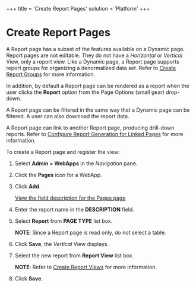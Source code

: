 +++
title = 'Create Report Pages'
solution = 'Platform'
+++

# Create Report Pages

A Report page has a subset of the features available on a Dynamic page.
Report pages are not editable. They do not have a *Horizontal* or
*Vertical* View, only a report view. Like a Dynamic page, a Report page
supports report groups for organizing a denormalized data set. Refer to
[Create Report Groups](Create%20Report%20Groups) for more
information.

In addition, by default a Report page can be rendered as a report when
the user clicks the **Report** option from the Page Options (small gear)
drop-down.

A Report page can be filtered in the same way that a Dynamic page can be
filtered. A user can also download the report data.

A Report page can link to another Report page, producing drill-down
reports. Refer to [Configure Report Generation for Linked
Pages](Configure%20Report%20Generation%20for%20Linked%20Pages) for
more information.

To create a Report page and register the view:

1.  Select **Admin \> WebApps** in the *Navigation* pane.

2.  Click the **Pages** icon for a WebApp.

3.  Click **Add**.
    
    [View the field description for the Pages
    page](../Sys_Admin/Page_Desc/Pages_H)

4.  Enter the report name in the **DESCRIPTION** field.

5.  Select **Report** from **PAGE TYPE** list box.
    
    **NOTE**: Since a Report page is read only, do not select a table.

6.  Click **Save**, the *Vertical* View displays.

7.  Select the new report from **Report View** list box.
    
    **NOTE**: Refer to [Create Report
    Views](Create%20Report%20Views) for more information.

8.  Click **Save**.
